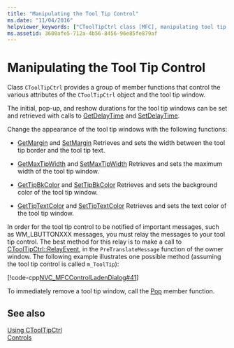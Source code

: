 ```yaml
---
title: "Manipulating the Tool Tip Control"
ms.date: "11/04/2016"
helpviewer_keywords: ["CToolTipCtrl class [MFC], manipulating tool tip attributes", "tool tips [MFC], attributes"]
ms.assetid: 3600afe5-712a-4b56-8456-96e85fe879af
---
```

# Manipulating the Tool Tip Control

Class `CToolTipCtrl` provides a group of member functions that control the various attributes of the `CToolTipCtrl` object and the tool tip window.

The initial, pop-up, and reshow durations for the tool tip windows can be set and retrieved with calls to [GetDelayTime](../mfc/reference/ctooltipctrl-class.md#getdelaytime) and [SetDelayTime](../mfc/reference/ctooltipctrl-class.md#setdelaytime).

Change the appearance of the tool tip windows with the following functions:

- [GetMargin](../mfc/reference/ctooltipctrl-class.md#getmargin) and [SetMargin](../mfc/reference/ctooltipctrl-class.md#setmargin) Retrieves and sets the width between the tool tip border and the tool tip text.

- [GetMaxTipWidth](../mfc/reference/ctooltipctrl-class.md#getmaxtipwidth) and [SetMaxTipWidth](../mfc/reference/ctooltipctrl-class.md#setmaxtipwidth) Retrieves and sets the maximum width of the tool tip window.

- [GetTipBkColor](../mfc/reference/ctooltipctrl-class.md#gettipbkcolor) and [SetTipBkColor](../mfc/reference/ctooltipctrl-class.md#settipbkcolor) Retrieves and sets the background color of the tool tip window.

- [GetTipTextColor](../mfc/reference/ctooltipctrl-class.md#gettiptextcolor) and [SetTipTextColor](../mfc/reference/ctooltipctrl-class.md#settiptextcolor) Retrieves and sets the text color of the tool tip window.

In order for the tool tip control to be notified of important messages, such as WM_LBUTTONXXX messages, you must relay the messages to your tool tip control. The best method for this relay is to make a call to [CToolTipCtrl::RelayEvent](../mfc/reference/ctooltipctrl-class.md#relayevent), in the `PreTranslateMessage` function of the owner window. The following example illustrates one possible method (assuming the tool tip control is called `m_ToolTip`):

[!code-cpp[NVC_MFCControlLadenDialog#41](../mfc/codesnippet/cpp/manipulating-the-tool-tip-control_1.cpp)]

To immediately remove a tool tip window, call the [Pop](../mfc/reference/ctooltipctrl-class.md#pop) member function.

## See also

[Using CToolTipCtrl](../mfc/using-ctooltipctrl.md)<br/>
[Controls](../mfc/controls-mfc.md)
